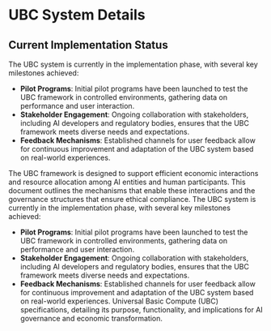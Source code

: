 # UBC System Details

## Current Implementation Status

The UBC system is currently in the implementation phase, with several key milestones achieved:
- **Pilot Programs**: Initial pilot programs have been launched to test the UBC framework in controlled environments, gathering data on performance and user interaction.
- **Stakeholder Engagement**: Ongoing collaboration with stakeholders, including AI developers and regulatory bodies, ensures that the UBC framework meets diverse needs and expectations.
- **Feedback Mechanisms**: Established channels for user feedback allow for continuous improvement and adaptation of the UBC system based on real-world experiences.

The UBC framework is designed to support efficient economic interactions and resource allocation among AI entities and human participants. This document outlines the mechanisms that enable these interactions and the governance structures that ensure ethical compliance.
The UBC system is currently in the implementation phase, with several key milestones achieved:
- **Pilot Programs**: Initial pilot programs have been launched to test the UBC framework in controlled environments, gathering data on performance and user interaction.
- **Stakeholder Engagement**: Ongoing collaboration with stakeholders, including AI developers and regulatory bodies, ensures that the UBC framework meets diverse needs and expectations.
- **Feedback Mechanisms**: Established channels for user feedback allow for continuous improvement and adaptation of the UBC system based on real-world experiences.
Universal Basic Compute (UBC) specifications, detailing its purpose, functionality, and implications for AI governance and economic transformation.
